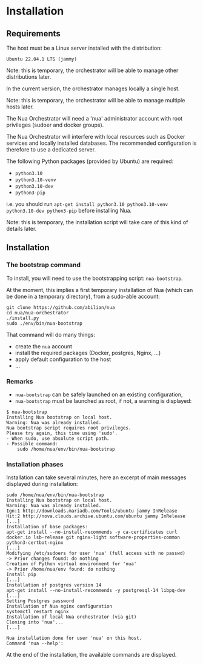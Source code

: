 # Installation

<!-- this is currently duplicated from nua-orchestrator/README.md -->

## Requirements

The host must be a Linux server installed with the distribution:

    Ubuntu 22.04.1 LTS (jammy)

Note: this is temporary, the orchestrator will be able to manage other distributions later.

In the current version, the orchestrator manages locally a single host.

Note: this is temporary, the orchestrator will be able to manage multiple hosts later.


The Nua Orchestrator will need a 'nua' administrator account with root privileges (sudoer and docker groups).

The Nua Orchestrator will interfere with local resources such as Docker services and locally installed databases. The recommended configuration is therefore to use a dedicated server.

The following Python packages (provided by Ubuntu) are required:

- `python3.10`
- `python3.10-venv`
- `python3.10-dev`
- `python3-pip`

i.e. you should run `apt-get install python3.10 python3.10-venv python3.10-dev python3-pip` before installing Nua.

Note: this is temporary, the installation script will take care of this kind of details later.


## Installation

### The bootstrap command

To install, you will need to use the bootstrapping script: `nua-bootstrap`.

At the moment, this implies a first temporary installation of Nua (which can be done in a temporary directory), from a sudo-able account:

```console
git clone https://github.com/abilian/nua
cd nua/nua-orchestrator
./install.py
sudo ./env/bin/nua-bootstrap
```

That command will do many things:

- create the `nua` account
- install the required packages (Docker, postgres, Nginx, ...)
- apply default configuration to the host
- ...

### Remarks

- `nua-bootstrap` can be safely launched on an existing configuration,
- `nua-bootstrap` must be launched as root, if not, a warning is displayed:

```console
$ nua-bootstrap
Installing Nua bootstrap on local host.
Warning: Nua was already installed.
Nua bootstrap script requires root privileges.
Please try again, this time using 'sudo'.
- When sudo, use absolute script path.
- Possible command:
    sudo /home/nua/env/bin/nua-bootstrap
```

### Installation phases

Installation can take several minutes, here an excerpt of main messages displayed during installation:

```console
sudo /home/nua/env/bin/nua-bootstrap
Installing Nua bootstrap on local host.
Warning: Nua was already installed.
Ign:1 http://downloads.mariadb.com/Tools/ubuntu jammy InRelease
Hit:2 http://nova.clouds.archive.ubuntu.com/ubuntu jammy InRelease                                                                        [...]
Installation of base packages:
apt-get install --no-install-recommends -y ca-certificates curl docker.io lsb-release git nginx-light software-properties-common python3-certbot-nginx
[...]
Modifying /etc/sudoers for user 'nua' (full access with no passwd)
-> Prior changes found: do nothing
Creation of Python virtual environment for 'nua'
-> Prior /home/nua/env found: do nothing
Install pip
[...]
Installation of postgres version 14
apt-get install --no-install-recommends -y postgresql-14 libpq-dev
[...]
Setting Postgres password
Installation of Nua nginx configuration
systemctl restart nginx
Installation of local Nua orchestrator (via git)
Cloning into 'nua'...
[...]

Nua installation done for user 'nua' on this host.
Command 'nua --help':
```

At the end of the installation, the available commands are displayed.
